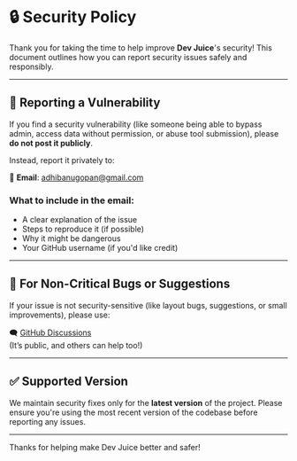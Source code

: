 # 🔒 Security Policy

Thank you for taking the time to help improve **Dev Juice**'s security! This document outlines how you can report security issues safely and responsibly.

---

## 📣 Reporting a Vulnerability

If you find a security vulnerability (like someone being able to bypass admin, access data without permission, or abuse tool submission), please **do not post it publicly**.

Instead, report it privately to:

📧 **Email**: adhibanugopan@gmail.com

### What to include in the email:

- A clear explanation of the issue
- Steps to reproduce it (if possible)
- Why it might be dangerous
- Your GitHub username (if you'd like credit)

---

## 💬 For Non-Critical Bugs or Suggestions

If your issue is not security-sensitive (like layout bugs, suggestions, or small improvements), please use:

🗨️ [GitHub Discussions](https://github.com/Adhithyan2004/DevJuice/discussions)  
(It’s public, and others can help too!)

---

## ✅ Supported Version

We maintain security fixes only for the **latest version** of the project. Please ensure you're using the most recent version of the codebase before reporting any issues.

---

Thanks for helping make Dev Juice better and safer!  

